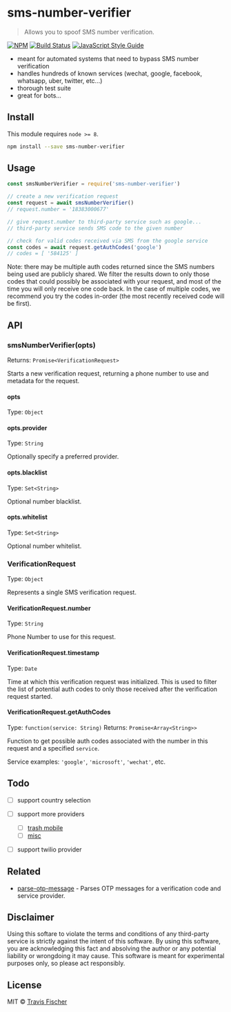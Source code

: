 # sms-number-verifier

> Allows you to spoof SMS number verification.

[![NPM](https://img.shields.io/npm/v/sms-number-verifier.svg)](https://www.npmjs.com/package/sms-number-verifier) [![Build Status](https://travis-ci.org/transitive-bullshit/sms-number-verifier.svg?branch=master)](https://travis-ci.org/transitive-bullshit/sms-number-verifier) [![JavaScript Style Guide](https://img.shields.io/badge/code_style-standard-brightgreen.svg)](https://standardjs.com)

- meant for automated systems that need to bypass SMS number verification
- handles hundreds of known services (wechat, google, facebook, whatsapp, uber, twitter, etc...)
- thorough test suite
- great for bots...


## Install

This module requires `node >= 8`.

```bash
npm install --save sms-number-verifier
```


## Usage

```js
const smsNumberVerifier = require('sms-number-verifier')

// create a new verification request
const request = await smsNumberVerifier()
// request.number = '18383000677'

// give request.number to third-party service such as google...
// third-party service sends SMS code to the given number

// check for valid codes received via SMS from the google service
const codes = await request.getAuthCodes('google')
// codes = [ '584125' ]
```

Note: there may be multiple auth codes returned since the SMS numbers being used are publicly shared. We filter the results down to only those codes that could possibly be associated with your request, and most of the time you will only receive one code back. In the case of multiple codes, we recommend you try the codes in-order (the most recently received code will be first).


## API

### smsNumberVerifier(opts)

Returns: `Promise<VerificationRequest>`

Starts a new verification request, returning a phone number to use and metadata for the request.

#### opts

Type: `Object`

#### opts.provider

Type: `String`

Optionally specify a preferred provider.

#### opts.blacklist

Type: `Set<String>`

Optional number blacklist.

#### opts.whitelist

Type: `Set<String>`

Optional number whitelist.

### VerificationRequest

Type: `Object`

Represents a single SMS verification request.

#### VerificationRequest.number

Type: `String`

Phone Number to use for this request.

#### VerificationRequest.timestamp

Type: `Date`

Time at which this verification request was initialized. This is used to filter the list of potential auth codes to only those received after the verification request started.

#### VerificationRequest.getAuthCodes

Type: `function(service: String)`
Returns: `Promise<Array<String>>`

Function to get possible auth codes associated with the number in this request and a specified `service`.

Service examples: `'google'`, `'microsoft'`, `'wechat'`, etc.


## Todo

- [ ] support country selection
- [ ] support more providers
  - [ ] [trash mobile](https://www.spoofbox.com/en/tool/trash-mobile)
  - [ ] [misc](https://drfone.wondershare.com/message/receive-message-online.html)
- [ ] support twilio provider


## Related

- [parse-otp-message](https://github.com/transitive-bullshit/parse-otp-message) - Parses OTP messages for a verification code and service provider.


## Disclaimer

Using this softare to violate the terms and conditions of any third-party service is strictly against the intent of this software. By using this software, you are acknowledging this fact and absolving the author or any potential liability or wrongdoing it may cause. This software is meant for experimental purposes only, so please act responsibly.


## License

MIT © [Travis Fischer](https://github.com/transitive-bullshit)
